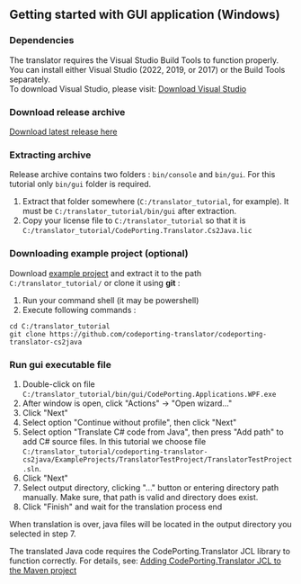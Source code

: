 ## Getting started with GUI application (Windows)

### Dependencies
The translator requires the Visual Studio Build Tools to function properly.  
You can install either Visual Studio (2022, 2019, or 2017) or the Build Tools separately.  
To download Visual Studio, please visit: [Download Visual Studio](https://visualstudio.microsoft.com/ru/downloads/)

###  Download release archive

[Download latest release here](https://products.codeporting.com/translator/csharp-to-java/release)

###  Extracting archive

Release archive contains two folders : `bin/console` and `bin/gui`.
For this tutorial only `bin/gui` folder is required.
1.  Extract that folder somewhere (`C:/translator_tutorial`, for example). It must be `C:/translator_tutorial/bin/gui` after extraction.
2.  Copy your license file to `C:/translator_tutorial` so that it is `C:/translator_tutorial/CodePorting.Translator.Cs2Java.lic`

### Downloading example project (optional)
Download [example project](https://github.com/codeporting-translator/codeporting-translator-cs2java) and extract it to the path `C:/translator_tutorial/` or clone it using **git** :
1. Run your command shell (it may be powershell)
2. Execute following commands :
```
cd C:/translator_tutorial
git clone https://github.com/codeporting-translator/codeporting-translator-cs2java
```
### Run gui executable file
1. Double-click on file `C:/translator_tutorial/bin/gui/CodePorting.Applications.WPF.exe`
2. After window is open, click "Actions" -> "Open wizard..."
3. Click "Next"
4. Select option "Continue without profile", then click "Next"
5. Select option "Translate C# code from Java", then press "Add path" to add C# source files. In this tutorial we choose file `C:/translator_tutorial/codeporting-translator-cs2java/ExampleProjects/TranslatorTestProject/TranslatorTestProject.sln`.
6. Click "Next"
7. Select output directory, clicking "..." button or entering directory path manually. Make sure, that path is valid and directory does exist.
8. Click "Finish" and wait for the translation process end

When translation is over, java files will be located in the output directory you selected in step 7.

The translated Java code requires the CodePorting.Translator JCL library to function correctly. For details, see: [Adding CodePorting.Translator JCL to the Maven project](../jcl/adding_jcl_to_maven_project.md)